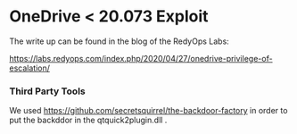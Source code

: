 # OneDrive < 20.073 Exploit

The write up can be found in the blog of the RedyOps Labs: 

https://labs.redyops.com/index.php/2020/04/27/onedrive-privilege-of-escalation/

### Third Party Tools
We used https://github.com/secretsquirrel/the-backdoor-factory in order to put the backddor in the qtquick2plugin.dll .
